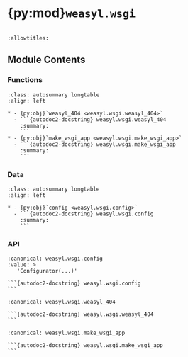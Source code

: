 # {py:mod}`weasyl.wsgi`

```{py:module} weasyl.wsgi
```

```{autodoc2-docstring} weasyl.wsgi
:allowtitles:
```

## Module Contents

### Functions

````{list-table}
:class: autosummary longtable
:align: left

* - {py:obj}`weasyl_404 <weasyl.wsgi.weasyl_404>`
  - ```{autodoc2-docstring} weasyl.wsgi.weasyl_404
    :summary:
    ```
* - {py:obj}`make_wsgi_app <weasyl.wsgi.make_wsgi_app>`
  - ```{autodoc2-docstring} weasyl.wsgi.make_wsgi_app
    :summary:
    ```
````

### Data

````{list-table}
:class: autosummary longtable
:align: left

* - {py:obj}`config <weasyl.wsgi.config>`
  - ```{autodoc2-docstring} weasyl.wsgi.config
    :summary:
    ```
````

### API

````{py:data} config
:canonical: weasyl.wsgi.config
:value: >
   'Configurator(...)'

```{autodoc2-docstring} weasyl.wsgi.config
```

````

````{py:function} weasyl_404(request)
:canonical: weasyl.wsgi.weasyl_404

```{autodoc2-docstring} weasyl.wsgi.weasyl_404
```
````

````{py:function} make_wsgi_app(*, configure_cache=True)
:canonical: weasyl.wsgi.make_wsgi_app

```{autodoc2-docstring} weasyl.wsgi.make_wsgi_app
```
````
